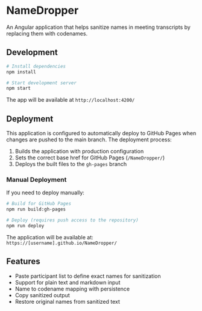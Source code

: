 # NameDropper

An Angular application that helps sanitize names in meeting transcripts by replacing them with codenames.

## Development

```bash
# Install dependencies
npm install

# Start development server
npm start
```

The app will be available at `http://localhost:4200/`

## Deployment

This application is configured to automatically deploy to GitHub Pages when changes are pushed to the main branch. The deployment process:

1. Builds the application with production configuration
2. Sets the correct base href for GitHub Pages (`/NameDropper/`)
3. Deploys the built files to the `gh-pages` branch

### Manual Deployment

If you need to deploy manually:

```bash
# Build for GitHub Pages
npm run build:gh-pages

# Deploy (requires push access to the repository)
npm run deploy
```

The application will be available at: `https://[username].github.io/NameDropper/`

## Features

- Paste participant list to define exact names for sanitization
- Support for plain text and markdown input
- Name to codename mapping with persistence
- Copy sanitized output
- Restore original names from sanitized text
